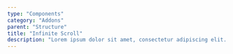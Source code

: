 ```yaml
---
type: "Components"
category: "Addons"
parent: "Structure"
title: "Infinite Scroll"
description: "Lorem ipsum dolor sit amet, consectetur adipiscing elit. Nunc tempus laoreet leo sit amet iaculis."
---
```


<demo>
  <div class="gatsby_demo_item toggle-flex" data-iframe="iframe/components/addons/structure/infinite-scroll">
  </div>
</demo>
